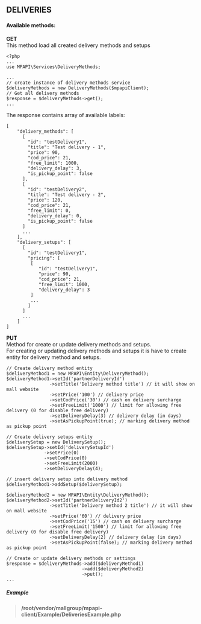 ## DELIVERIES


#### Available methods:
**GET**  
This method load all created delivery methods and setups
```
<?php 
...
use MPAPI\Services\DeliveryMethods;

...
// create instance of delivery methods service
$deliveryMethods = new DeliveryMethods($mpapiClient); 
// Get all delivery methods
$response = $deliveryMethods->get();
... 
```

The response contains array of available labels:
```
[
    "delivery_methods": [
      [
        "id": "testDelivery1",
        "title": "Test delivery - 1",
        "price": 90,
        "cod_price": 21,
        "free_limit": 1000,
        "delivery_delay": 3,
        "is_pickup_point": false
      ],
      [
        "id": "testDelivery2",
        "title": "Test delivery - 2",
        "price": 120,
        "cod_price": 21,
        "free_limit": 0,
        "delivery_delay": 0,
        "is_pickup_point": false
      ]
      ...
    ],
    "delivery_setups": [
      [
        "id": "testDelivery1",
        "pricing": [
         [
            "id": "testDelivery1",
            "price": 90,
            "cod_price": 21,
            "free_limit": 1000,
            "delivery_delay": 3
         ]
         ...
        ]
      ]
      ...
    ]
]
```

**PUT**  
Method for create or update delivery methods and setups.  
For creating or updating delivery methods and setups it is have to create entity for delivery method and setups.
```
// Create delivery method entity
$deliveryMethod1 = new MPAPI\Entity\DeliveryMethod();
$deliveryMethod1->setId('partnerDeliveryId')
				->setTitle('Delivery method title') // it will show on mall website
				->setPrice('100') // delivery price
				->setCodPrice('30') // cash on delivery surcharge
				->setFreeLimit('1000') // limit for allowing free delivery (0 for disable free delivery)
				->setDeliveryDelay(3) // delivery delay (in days)
				->setAsPickupPoint(true); // marking delivery method as pickup point

// Create delivery setups entity
$deliverySetup = new DeliverySetup();
$deliverySetup->setId('deliverySetupId')
			  ->setPrice(0)
			  ->setCodPrice(0)
			  ->setFreeLimit(2000)
			  ->setDeliveryDelay(4);

// insert delivery setup into delivery method
$deliveryMethod1->addSetup($deliverySetup);
				
$deliveryMethod2 = new MPAPI\Entity\DeliveryMethod();
$deliveryMethod2->setId('partnerDeliveryId2')
				->setTitle('Delivery method 2 title') // it will show on mall website
				->setPrice('60') // delivery price
				->setCodPrice('15') // cash on delivery surcharge
				->setFreeLimit('1500') // limit for allowing free delivery (0 for disable free delivery)
				->setDeliveryDelay(2) // delivery delay (in days)
				->setAsPickupPoint(false); // marking delivery method as pickup point 

// Create or update delivery methods or settings
$response = $deliveryMethods->add($deliveryMethod1)
							->add($deliveryMethod2)
							->put();
... 
```


##### Example
> **/root/vendor/mallgroup/mpapi-client/Example/DeliveriesExample.php**